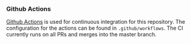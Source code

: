 ---
---
### Github Actions

[Github Actions](https://github.com/features/actions) is used for continuous integration for this repository. The configuration for the actions can be found in `.github/workflows`. The CI currently runs on all PRs and merges into the master branch.
